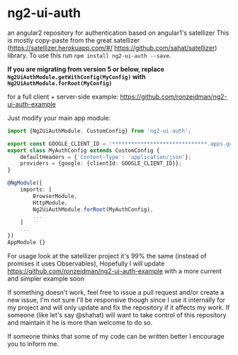 # ng2-ui-auth
an angular2 repository for authentication based on angular1's satellizer
This is mostly copy-paste from the great satellizer (https://satellizer.herokuapp.com/#/ https://github.com/sahat/satellizer) library.
To use this run `npm install ng2-ui-auth --save`.

**If you are migrating from version 5 or below, replace `Ng2UiAuthModule.getWithConfig(MyConfig)` with `Ng2UiAuthModule.forRoot(MyConfig)`**

for a full client + server-side example: https://github.com/ronzeidman/ng2-ui-auth-example

Just modify your main app module:
```typescript
import {Ng2UiAuthModule, CustomConfig} from 'ng2-ui-auth';

export const GOOGLE_CLIENT_ID = '******************************.apps.googleusercontent.com';
export class MyAuthConfig extends CustomConfig {
    defaultHeaders = {'Content-Type': 'application/json'};
    providers = {google: {clientId: GOOGLE_CLIENT_ID}};
}

@NgModule({
    imports: [
        BrowserModule,
        HttpModule,
        Ng2UiAuthModule.forRoot(MyAuthConfig),
        ...
    ]
    ...
})
AppModule {}
```

For usage look at the satellizer project it's 99% the same (instead of promises it uses Observables), 
Hopefully I will update https://github.com/ronzeidman/ng2-ui-auth-example with a more current and simpler example soon

If something doesn't work, feel free to issue a pull request and/or create a new issue, I'm not sure I'll be responsive though since I use it internally for my project and will only update and fix the repository if it affects my work.
If someone (like let's say @shahat) will want to take control of this repository and maintain it he is more than welcome to do so.

If someone thinks that some of my code can be written better I encourage you to inform me.
